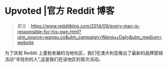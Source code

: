 # Upvoted |官方 Reddit 博客

> 原文：<https://www.redditblog.com/2014/09/every-man-is-responsible-for-his-own.html?utm_source=wanqu.co&utm_campaign=Wanqu+Daily&utm_medium=website>



为了庆祝 Reddit 上蓬勃发展的当地社区，我们在澳大利亚推出了最新的品牌营销活动“寻找你的人”,这是我们在该地区的首次活动。

